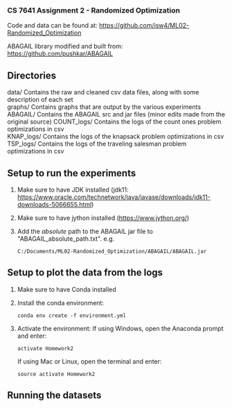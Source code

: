 ### CS 7641 Assignment 2 - Randomized Optimization

Code and data can be found at: https://github.com/isw4/ML02-Randomized_Optimization

ABAGAIL library modified and built from: https://github.com/pushkar/ABAGAIL

## Directories
data/       Contains the raw and cleaned csv data files, along with some description of each set  
graphs/     Contains graphs that are output by the various experiments  
ABAGAIL/    Contains the ABAGAIL src and jar files (minor edits made from the original source)
COUNT_logs/ Contains the logs of the count ones problem optimizations in csv  
KNAP_logs/  Contains the logs of the knapsack problem optimizations in csv  
TSP_logs/   Contains the logs of the traveling salesman problem optimizations in csv  


## Setup to run the experiments

1)  Make sure to have JDK installed (jdk11: https://www.oracle.com/technetwork/java/javase/downloads/jdk11-downloads-5066655.html)

2)  Make sure to have jython installed (https://www.jython.org/)

3)  Add the *absolute* path to the ABAGAIL jar file to "ABAGAIL_absolute_path.txt". e.g.
    ~~~
    C:/Documents/ML02-Randomized_Optimization/ABAGAIL/ABAGAIL.jar
    ~~~


## Setup to plot the data from the logs

1)  Make sure to have Conda installed

2)  Install the conda environment:
    ~~~
    conda env create -f environment.yml
    ~~~

3)  Activate the environment:
    If using Windows, open the Anaconda prompt and enter:
    ~~~
    activate Homework2
    ~~~

    If using Mac or Linux, open the terminal and enter:
    ~~~
    source activate Homework2
    ~~~


## Running the datasets
